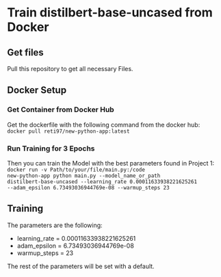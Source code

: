 # Train distilbert-base-uncased from Docker

## Get files
Pull this repository to get all necessary Files.


## Docker Setup

### Get Container from Docker Hub
Get the dockerfile with the following command from the docker hub:
<code>
docker pull reti97/new-python-app:latest
</code>

### Run Training for 3 Epochs
Then you can train the Model with the best parameters found in Project 1:
<code>
docker run -v Path/to/your/file/main.py:/code new-python-app python main.py --model_name_or_path distilbert-base-uncased --learning_rate 0.00011633938221625261 --adam_epsilon 6.73493036944769e-08 --warmup_steps 23
</code>

## Training

The parameters are the following:
<ul>
  <li>learning_rate = 0.00011633938221625261</li>
  <li>adam_epsilon = 6.73493036944769e-08</li>
  <li>warmup_steps = 23</li>
</ul>

The rest of the parameters will be set with a default.